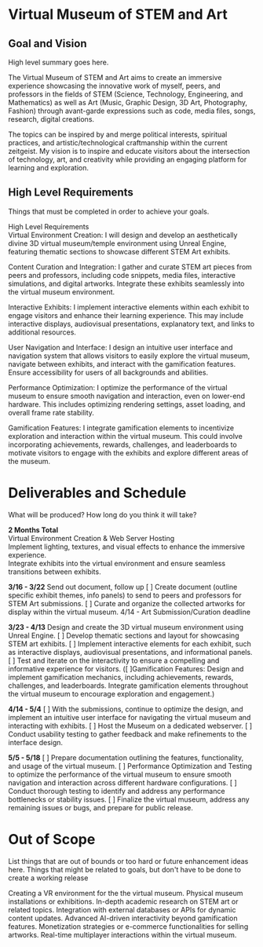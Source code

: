# Virtual Museum of STEM and Art

## Goal and Vision

High level summary goes here.    
  
The Virtual Museum of STEM and Art aims to create an immersive experience showcasing the innovative work of myself, peers, and professors in the fields of STEM (Science, Technology, Engineering, and Mathematics) as well as Art (Music, Graphic Design, 3D Art, Photography, Fashion) through avant-garde expressions such as code, media files, songs, research, digital creations.
  
The topics can be inspired by and merge political interests, spiritual practices, and artistic/technological craftmanship within the current zeitgeist. My vision is to inspire and educate visitors about the intersection of technology, art, and creativity while providing an engaging platform for learning and exploration.

## High Level Requirements

Things that must be completed in order to achieve your goals.

High Level Requirements  
Virtual Environment Creation: I will design and develop an aesthetically divine 3D virtual museum/temple environment using Unreal Engine, featuring thematic sections to showcase different STEM Art exhibits.

Content Curation and Integration: I gather and curate STEM art pieces from peers and professors, including code snippets, media files, interactive simulations, and digital artworks. Integrate these exhibits seamlessly into the virtual museum environment.

Interactive Exhibits: I implement interactive elements within each exhibit to engage visitors and enhance their learning experience. This may include interactive displays, audiovisual presentations, explanatory text, and links to additional resources.

User Navigation and Interface: I design an intuitive user interface and navigation system that allows visitors to easily explore the virtual museum, navigate between exhibits, and interact with the gamification features. Ensure accessibility for users of all backgrounds and abilities.

Performance Optimization: I optimize the performance of the virtual museum to ensure smooth navigation and interaction, even on lower-end hardware. This includes optimizing rendering settings, asset loading, and overall frame rate stability.

Gamification Features: I integrate gamification elements to incentivize exploration and interaction within the virtual museum. This could involve incorporating achievements, rewards, challenges, and leaderboards to motivate visitors to engage with the exhibits and explore different areas of the museum.

# Deliverables and Schedule
What will be produced? How long do you think it will take?

**2 Months Total**  
Virtual Environment Creation & Web Server Hosting  
Implement lighting, textures, and visual effects to enhance the immersive experience.  
Integrate exhibits into the virtual environment and ensure seamless transitions between exhibits.

**3/16 - 3/22** Send out document, follow up
[ ] Create document (outline specific exhibit themes, info panels) to send to peers and professors for STEM Art submissions. 
[ ] Curate and organize the collected artworks for display within the virtual museum.
4/14 - Art Submission/Curation deadline

**3/23 - 4/13**
Design and create the 3D virtual museum environment using Unreal Engine.
[ ] Develop thematic sections and layout for showcasing STEM art exhibits.
[ ] Implement interactive elements for each exhibit, such as interactive displays, audiovisual presentations, and informational panels.
[ ] Test and iterate on the interactivity to ensure a compelling and informative experience for visitors. 
([ ]Gamification Features: Design and implement gamification mechanics, including achievements, rewards, challenges, and leaderboards.
Integrate gamification elements throughout the virtual museum to encourage exploration and engagement.)

**4/14 - 5/4**
[ ] With the submissions, continue to optimize the design, and implement an intuitive user interface for navigating the virtual museum and interacting with exhibits.
[ ] Host the Museum on a dedicated webserver.
[ ] Conduct usability testing to gather feedback and make refinements to the interface design.


**5/5 - 5/18**
[ ] Prepare documentation outlining the features, functionality, and usage of the virtual museum.
[ ] Performance Optimization and Testing to optimize the performance of the virtual museum to ensure smooth navigation and interaction across different hardware configurations.
[ ] Conduct thorough testing to identify and address any performance bottlenecks or stability issues.
[ ] Finalize the virtual museum, address any remaining issues or bugs, and prepare for public release.

# Out of Scope

List things that are out of bounds or too hard or future enhancement ideas here.
Things that might be related to goals, but don't have to be done to create a working release

Creating a VR environment for the the virtual museum.
Physical museum installations or exhibitions.
In-depth academic research on STEM art or related topics.
Integration with external databases or APIs for dynamic content updates.
Advanced AI-driven interactivity beyond gamification features.
Monetization strategies or e-commerce functionalities for selling artworks.
Real-time multiplayer interactions within the virtual museum.
